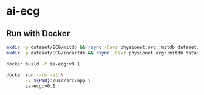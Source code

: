 # ai-ecg

## Run with Docker

```bash
mkdir -p dataset/ECG/mitdb && rsync -Cavz physionet.org::mitdb dataset/ECG/mitdb
mkdir -p dataset/ECG/incartdb && rsync -Cavz physionet.org::mitdb dataset/ECG/incartdb
```

```bash
docker build -t ia-ecg:v0.1 .

docker run --rm -it \
       -v ${PWD}:/usr/src/app \
       ia-ecg:v0.1
```
